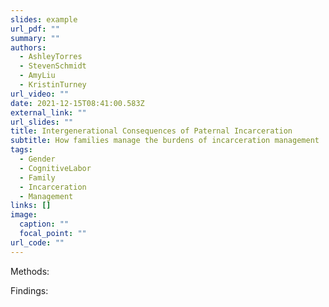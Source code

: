 ```yaml
---
slides: example
url_pdf: ""
summary: ""
authors:
  - AshleyTorres
  - StevenSchmidt
  - AmyLiu
  - KristinTurney
url_video: ""
date: 2021-12-15T08:41:00.583Z
external_link: ""
url_slides: ""
title: Intergenerational Consequences of Paternal Incarceration
subtitle: How families manage the burdens of incarceration management
tags:
  - Gender
  - CognitiveLabor
  - Family
  - Incarceration
  - Management
links: []
image:
  caption: ""
  focal_point: ""
url_code: ""
---
```

Methods:

Findings: